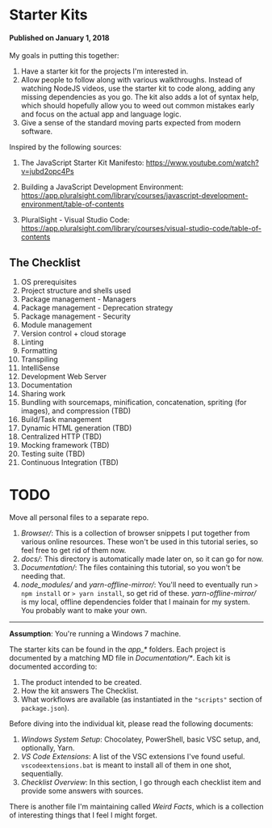# Starter Kits

#### Published on January 1, 2018

My goals in putting this together:

1. Have a starter kit for the projects I'm interested in.
1. Allow people to follow along with various walkthroughs. Instead of watching NodeJS videos, use the starter kit to code along, adding any missing dependencies as you go. The kit also adds a lot of syntax help, which should hopefully allow you to weed out common mistakes early and focus on the actual app and language logic.
1. Give a sense of the standard moving parts expected from modern software.

Inspired by the following sources:

1. The JavaScript Starter Kit Manifesto:
   https://www.youtube.com/watch?v=jubd2opc4Ps

2. Building a JavaScript Development Environment:
   https://app.pluralsight.com/library/courses/javascript-development-environment/table-of-contents

3. PluralSight - Visual Studio Code:
   https://app.pluralsight.com/library/courses/visual-studio-code/table-of-contents

## The Checklist

1. OS prerequisites
1. Project structure and shells used
1. Package management - Managers
1. Package management - Deprecation strategy
1. Package management - Security
1. Module management
1. Version control + cloud storage
1. Linting
1. Formatting
1. Transpiling
1. IntelliSense
1. Development Web Server
1. Documentation
1. Sharing work
1. Bundling with sourcemaps, minification, concatenation, spriting (for images), and compression (TBD)
1. Build/Task management
1. Dynamic HTML generation (TBD)
1. Centralized HTTP (TBD)
1. Mocking framework (TBD)
1. Testing suite (TBD)
1. Continuous Integration (TBD)

# TODO

Move all personal files to a separate repo.

1. _Browser/_: This is a collection of browser snippets I put together from various online resources. These won't be used in this tutorial series, so feel free to get rid of them now.
1. _docs/_: This directory is automatically made later on, so it can go for now.
1. _Documentation/_: The files containing this tutorial, so you won't be needing that.
1. _node_modules/_ and _yarn-offline-mirror/_: You'll need to eventually run `> npm install` or `> yarn install`, so get rid of these. _yarn-offline-mirror/_ is my local, offline dependencies folder that I mainain for my system. You probably want to make your own.

---

**Assumption**: You're running a Windows 7 machine.

The starter kits can be found in the _app\_\*_ folders. Each project is documented by a matching MD file in _Documentation/\*_. Each kit is documented according to:

1. The product intended to be created.
1. How the kit answers The Checklist.
1. What workflows are available (as instantiated in the `"scripts"` section of `package.json`).

Before diving into the individual kit, please read the following documents:

1. _Windows System Setup_: Chocolatey, PowerShell, basic VSC setup, and, optionally, Yarn.
1. _VS Code Extensions_: A list of the VSC extensions I've found useful. `vscodeextensions.bat` is meant to install all of them in one shot, sequentially.
1. _Checklist Overview_: In this section, I go through each checklist item and provide some answers with sources.

There is another file I'm maintaining called _Weird Facts_, which is a collection of interesting things that I feel I might forget.

<!-- 12. ReactJS support
//Runtime dependencies
> npm install --save react react-dom eslint-plugin-react
> install-peerdeps eslint-plugin-react
If you want to avoid ES2015 class syntax:
> npm install create-react-class
Add Babel support for ReactJS
> npm install babel-preset-react -->

